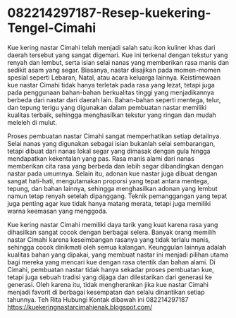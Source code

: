 # 082214297187-Resep-kuekering-Tengel-Cimahi
Kue kering nastar Cimahi telah menjadi salah satu ikon kuliner khas dari daerah tersebut yang sangat digemari. Kue ini terkenal dengan tekstur yang renyah dan lembut, serta isian selai nanas yang memberikan rasa manis dan sedikit asam yang segar. Biasanya, nastar disajikan pada momen-momen spesial seperti Lebaran, Natal, atau acara keluarga lainnya. Keistimewaan kue nastar Cimahi tidak hanya terletak pada rasa yang lezat, tetapi juga pada penggunaan bahan-bahan berkualitas tinggi yang menjadikannya berbeda dari nastar dari daerah lain. Bahan-bahan seperti mentega, telur, dan tepung terigu yang digunakan dalam pembuatan nastar memiliki kualitas terbaik, sehingga menghasilkan tekstur yang ringan dan mudah meleleh di mulut.

Proses pembuatan nastar Cimahi sangat memperhatikan setiap detailnya. Selai nanas yang digunakan sebagai isian bukanlah selai sembarangan, tetapi dibuat dari nanas lokal segar yang dimasak dengan gula hingga mendapatkan kekentalan yang pas. Rasa manis alami dari nanas memberikan cita rasa yang berbeda dan lebih segar dibandingkan dengan nastar pada umumnya. Selain itu, adonan kue nastar juga dibuat dengan sangat hati-hati, mengutamakan proporsi yang tepat antara mentega, tepung, dan bahan lainnya, sehingga menghasilkan adonan yang lembut namun tetap renyah setelah dipanggang. Teknik pemanggangan yang tepat juga penting agar kue tidak hanya matang merata, tetapi juga memiliki warna keemasan yang menggoda.

Kue kering nastar Cimahi memiliki daya tarik yang kuat karena rasa yang dihasilkan sangat cocok dengan berbagai selera. Banyak orang memilih nastar Cimahi karena keseimbangan rasanya yang tidak terlalu manis, sehingga cocok dinikmati oleh semua kalangan. Keunggulan lainnya adalah kualitas bahan yang dipakai, yang membuat nastar ini menjadi pilihan utama bagi mereka yang mencari kue dengan rasa otentik dan bahan alami. Di Cimahi, pembuatan nastar tidak hanya sekadar proses pembuatan kue, tetapi juga sebuah tradisi yang dijaga dan dilestarikan dari generasi ke generasi. Oleh karena itu, tidak mengherankan jika kue nastar Cimahi menjadi favorit di berbagai kesempatan dan selalu dinantikan setiap tahunnya.
Teh Rita
Hubungi Kontak dibawah ini
082214297187
https://kuekeringnastarcimahienak.blogspot.com/
